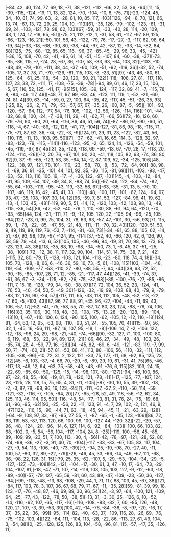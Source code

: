 [-84, 42, 40, 124, 77, 69, 18, -71, 38, -121, -112, -66, 22, 53, 36, -64][11, 15, -39, -115, -124, -19, 11, 13, 82, 124, -70, -104, -10, 8, -75, 71][-23, -124, 45, 34, -10, 81, 74, 99, 63, -2, -28, 81, 10, 85, 117, -103][126, -94, -8, 70, 121, 66, 13, 74, -67, 13, 72, 29, 25, 104, 10, -113][61, -35, 126, -79, -102, -123, -81, -31, 69, 24, -103, -121, 78, 98, 62, 103][67, -59, 31, -33, -40, 28, 114, -20, 109, 43, 1, 124, 17, -19, 65, -51][-75, 21, 112, -12, 1, -31, 58, 61, -117, -97, 89, 125, -66, -123, -16, 21][-50, 101, 56, 43, -122, -79, 76, -17, -27, -3, -117, 62, 98, 64, -19, 34][-33, -18, -68, -30, 80, -38, -44, -97, 42, -87, 12, -33, -14, -82, 84, 58][125, -75, -68, -12, 85, 65, 116, -96, 37, -85, 45, -29, 96, 33, -45, -42][-36, 15, 108, -70, 42, -41, -85, 61, 14, -51, -15, -107, 84, -60, -38, -37][-73, -95, -86, 115, -7, -24, 28, -67, 36, -107, 58, -33, 63, -64, 103, 32][-103, -10, -48, 49, -79, -101, -111, 38, 44, -37, -60, 109, -51, -92, -119, 36][-32, 52, -74, -105, 17, 37, 78, 71, -70, -126, -81, 115, 103, -8, -23, 51][97, -43, 46, -80, 61, 125, -64, -61, 25, 118, -54, -20, 120, -50, 21, 122][-118, -108, 27, 81, -117, 118, 127, 23, 38, 72, -111, 17, -108, -75, -39, -78][-94, 89, 61, 46, 17, 23, 15, 106, -5, 67, 116, 52, 125, -41, 17, -95][51, 105, -39, 124, -117, 32, 89, 41, -7, -115, 78, 8, -84, -49, 117, 49][-48, 71, 97, 99, -83, 46, -123, 111, 119, 1, -52, -21, -60, 74, 81, 4][39, 63, -14, -59, 0, 27, 100, 64, -35, 42, -117, 45, -51, -26, 35, 93][-25, 82, -26, -2, 71, -79, -53, -57, 67, 67, -35, 26, -60, 87, -5, -95][-101, -93, -120, -57, -64, 112, -77, 54, -76, 105, -102, -12, 56, -126, -114, 116][-101, -44, -32, 68, 8, 100, -24, -7, -38, 111, 29, -41, -62, 71, -66, 56][72, -16, 126, 60, -79, -76, 90, -60, 20, -64, -116, 86, 46, 51, 56, 74][-87, -86, 97, -90, -60, 51, -118, -4, 67, -40, -89, -12, 126, -41, 77, -104][-127, -81, 86, 98, -18, -115, 71, -75, -71, 87, 62, 36, -74, -22, -3, -9][124, 91, 29, 31, 23, -122, -82, 43, 56, -110, 115, -11, 13, -103, 95, 50][71, -37, -62, -41, 16, 65, 114, 3, -128, 32, 97, -83, -123, -79, -115, -114][-116, -123, -95, -2, 65, 124, 14, -126, -54, -59, 101, -45, -119, -67, 87, 45][31, 35, -126, -113, 69, -59, -13, 67, -79, 28, 17, -113, 20, -124, -114, -26][-12, 20, 76, -67, 101, 90, 20, -41, 118, 105, 82, 63, -74, 36, 80, 82][9, 37, -9, -65, -123, 53, 35, -64, 14, -2, 87, 109, 52, -34, -125, 106][48, -122, -38, 97, -121, 78, 101, -110, -23, -58, -70, -8, -53, -72, -64, 90][-88, 98, -1, -69, 36, 91, -35, -101, 44, 101, 92, 35, -36, 115, -81, 69][111, -103, -93, -47, -63, -52, 113, 116, 106, 19, -17, -4, -36, 122, -97, -101][45, -4, -103, -12, -84, -31, 95, 109, -54, 107, -39, 34, 8, -88, 74, 56][-97, -49, 122, -84, -74, -82, -55, 64, -103, -119, -95, -43, 119, -33, 56, 67][-63, -35, -31, 13, 5, -70, 10, -107, -46, 119, 16, 42, -45, 41, 33, -110][-48, -100, 117, -101, -62, 124, -94, 97, 93, 47, -35, 108, -107, 30, 14, 12][96, -59, 7, 61, 53, -127, -84, 96, 41, 19, 62, -13, -1, 103, 45, -48][-119, 90, 5, 51, -14, 12, -120, 103, -42, 108, 98, 13, -49, -115, -36, 54][86, -42, -52, -40, -79, 1, 110, -30, 88, -61, 94, 64, -120, -70, -93, -65][44, 124, -31, -111, 71, -9, -12, 105, 120, 22, -105, 94, -96, -25, 105, -64][127, -23, 0, 99, 75, 104, 31, 78, 63, 63, -57, 47, -101, 30, -56, 93][71, 115, 89, -1, -78, -22, -85, -47, 55, -21, 48, -111, -11, -70, 32, 43][120, -120, 51, 50, 9, 49, 119, 89, 119, 76, -53, 7, -114, -81, -63, 73][-34, -81, 65, 88, 105, 62, -14, 51, -87, 93, 98, 109, -97, -124, 95, -114][37, -52, 40, -66, 120, 42, 6, 126, 90, 58, 59, 79, -44, -13, 6, 52][105, 105, -46, -96, 94, -19, 31, 70, 98, 13, -73, 95, -23, 123, 43, 38][118, -35, 88, 19, -98, -34, -50, 73, 1, -6, 45, 37, -51, -25, -38, -109][-72, -12, 38, 11, 117, 32, 90, 104, -114, 51, 14, 75, -38, 7, 21, -42][-115, 32, 80, -79, 17, -128, -103, 121, 104, -118, -23, -80, 118, 74, 4, 18][-34, 105, 70, -128, -8, 66, 6, -46, 36, 59, 16, 73, -5, 61, -108, 115][103, -104, -48, 119, -54, -109, -77, -53, -110, 27, -80, -88, 55, -7, 64, -44][39, 63, 72, 52, -90, -15, -85, -107, 28, 71, 12, -85, -21, -117, 47, 44][126, -41, -39, -74, 37, -61, 36, 67, -3, -34, -125, -82, -26, -75, -37, 98][-85, -100, -76, -27, -85, -86, -111, 7, 15, 18, -128, -79, 34, -50, -38, 87][17, 72, 104, 36, 52, 23, -124, -41, -76, 53, -40, -54, 50, 5, -49, 30][-126, -32, -19, 99, -102, 88, 40, -79, 9, -79, -83, 12, 126, 90, -24, 57][-117, 111, 65, -33, 118, 112, 105, -48, -52, -13, -22, -7, 60, -5, -103, 43][87, 96, 77, 88, 91, -45, 96, -27, -104, -44, -11, 69, 43, 106, -57, 17][-52, -41, -75, -58, 55, 70, -87, 17, 80, 23, 124, -88, -76, 74, 106, -116][83, 35, 106, -30, 118, 48, -30, -108, -75, -13, 28, -20, -128, -89, -104, -13][0, 1, -67, -110, 106, 6, 124, -90, 105, 100, -62, -105, 12, -12, 116, -18][124, 81, -64, 63, 12, 95, -63, 68, -110, -93, 51, 24, -55, 105, 70, 41][115, -97, 56, 32, 1, -45, 16, -56, 111, -87, 16, 107, 95, -18, 1, -8][-106, 14, 7, -2, -106, 122, -12, -18, -98, 24, 29, -98, -21, -40, -74, -66][90, -32, 127, 71, 100, -100, 80, -6, 119, -68, -53, -22, 94, 89, 127, -21][-89, 46, 27, -34, -49, -48, -103, 26, -85, 74, 28, 4, -59, 77, 16, -28][34, -45, 82, -69, 6, -49, -121, -83, 119, -7, 99, 50, 71, -74, -60, 2][-57, 81, -53, 88, 41, 113, 88, -106, 56, -110, -32, -111, 112, -105, -38, -96][-10, 72, 31, 2, 122, 121, -33, 75, 127, -11, 68, -92, 85, 125, 23, -12][45, -6, 103, -37, -4, 68, 70, -29, -6, -89, 29, 19, 61, -31, 41, 75][65, -46, -117, 13, -49, 12, 94, -63, 75, -58, -43, -43, -91, -76, 6, 115][82, 103, 24, 15, -22, 69, -85, 60, -50, -125, -15, -14, -98, 107, -80, -127][-94, -46, 100, 86, 97, -22, 48, 55, -106, -19, 81, 78, -120, 121, -78, -11][-17, -125, -77, -107, 124, 23, -125, 28, 118, 15, 75, 65, 4, 81, -11, -105][-87, -30, 10, 55, 39, -102, -18, -2, -3, 87, 78, -68, 96, 16, 123, -24][1, -111, -67, -37, 2, -110, -56, 114, -59, -121, -32, -116, -7, -105, -64, 20][77, -65, -28, 52, 49, 118, -56, -12, 62, 34, 125, 113, 46, 114, 95, 50][-116, -48, 54, -77, -13, 81, 31, 76, 24, -75, -19, 68, 61, -96, -95, -62][93, -25, -56, 22, -11, 123, 91, -4, 7, 29, 102, -2, 121, 46, 9, -47][122, -116, 15, -90, -44, 71, 63, -18, -45, 94, -45, 11, -21, -63, 29, -128][-64, -9, 108, 97, 33, -87, -95, 27, 55, -1, -87, -65, -1, -35, 123, -106][86, 72, 63, 119, 53, -87, 113, 120, 66, 100, 99, 100, -127, 44, -120, 32][-22, -29, -57, 96, -48, -124, -20, -96, -14, 6, 127, 114, 6, -92, -84, -103][-100, 66, 103, 82, 68, -102, 0, -5, 54, -56, 104, -117, -104, 24, 8, -25][-119, 100, -58, 45, -85, 89, -109, 99, -23, 51, 7, 100, 113, -30, 4, -56][-42, -78, -97, -121, -28, 52, 80, -74, -99, -36, -27, -3, 91, 40, 70, -104][-117, -33, -33, -67, 105, 83, 117, 104, -27, -9, 54, 113, -106, -40, -73, -39][-7, -94, 25, -19, -98, 70, -27, 40, -11, 100, 57, -80, 32, 89, -22, -79][-26, -46, 45, 33, -66, -14, -49, -67, 111, -68, 36, -98, 22, 126, 31, 15][-79, 25, 35, -62, -107, 5, -29, -53, -104, -34, -29, -5, -127, -127, -73, -108][42, -121, -104, -17, -30, 61, 3, 47, -10, 17, -64, -73, -29, 104, -107, 81][-18, -47, -71, 107, -14, -119, 103, 105, 103, 127, -9, -12, -63, -18, -89, -40][-57, -79, 127, -65, 59, -81, 60, 43, 89, -47, -109, -23, -50, 36, -127, -94][-99, -118, -48, -13, 98, -108, -29, 44, 1, 71, 117, 88, 103, 45, -67, 38][121, -84, 117, 103, 78, 3, 107, 36, 67, 68, 79, 71, 67, -11, -35, 28][59, -81, 39, 99, 18, 123, -17, -76, -48, 87, -46, 69, 89, 30, 96, 54][24, -3, 97, -64, -100, 121, -109, 64, -25, -77, 43, -122, -78, 50, -38, 5][-13, 31, -3, 30, 25, -126, 6, 10, -52, -14, -116, -62, 107, -65, -117, -16][-116, -108, -83, -32, 7, 60, -85, 126, -48, 120, 21, 107, -3, 39, -53, 39][100, 42, -14, -76, -84, -38, -8, -97, -20, -16, 17, 37, -35, 22, -36, -99][-95, -114, 82, -40, -63, 37, -109, 116, 28, -26, 69, -76, -75, -102, 103, 4][122, -64, 111, -104, 113, -28, -22, 86, -113, 27, 61, 49, 104, 3, -54, 88][0, -25, -128, 125, 126, 83, 104, -58, -96, 81, 115, -57, -47, 35, -126, 11]